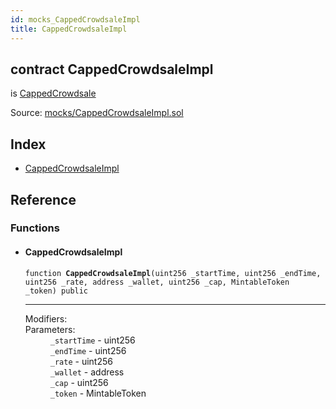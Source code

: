 ```yaml
---
id: mocks_CappedCrowdsaleImpl
title: CappedCrowdsaleImpl
---
```


<div class="contract-doc"><div class="contract"><h2 class="contract-header"><span class="contract-kind">contract</span> CappedCrowdsaleImpl</h2><p class="base-contracts"><span>is</span> <a href="crowdsale_CappedCrowdsale.html">CappedCrowdsale</a></p><div class="source">Source: <a href="https://github.com/OpenZeppelin/zeppelin-solidity/blob/v1.6.0/contracts/mocks/CappedCrowdsaleImpl.sol" target="_blank">mocks/CappedCrowdsaleImpl.sol</a></div></div><div class="index"><h2>Index</h2><ul><li><a href="mocks_CappedCrowdsaleImpl.html#CappedCrowdsaleImpl">CappedCrowdsaleImpl</a></li></ul></div><div class="reference"><h2>Reference</h2><div class="functions"><h3>Functions</h3><ul><li><div class="item function"><span id="CappedCrowdsaleImpl" class="anchor-marker"></span><h4 class="name">CappedCrowdsaleImpl</h4><div class="body"><code class="signature">function <strong>CappedCrowdsaleImpl</strong><span>(uint256 _startTime, uint256 _endTime, uint256 _rate, address _wallet, uint256 _cap, MintableToken _token) </span><span>public </span></code><hr/><dl><dt><span class="label-modifiers">Modifiers:</span></dt><dd></dd><dt><span class="label-parameters">Parameters:</span></dt><dd><div><code>_startTime</code> - uint256</div><div><code>_endTime</code> - uint256</div><div><code>_rate</code> - uint256</div><div><code>_wallet</code> - address</div><div><code>_cap</code> - uint256</div><div><code>_token</code> - MintableToken</div></dd></dl></div></div></li></ul></div></div></div>
